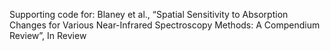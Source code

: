 Supporting code for:
Blaney et al., “Spatial Sensitivity to Absorption Changes for Various Near-Infrared Spectroscopy Methods: A Compendium Review”, In Review
